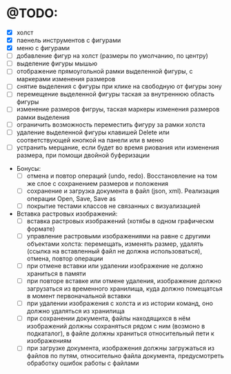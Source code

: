 
# @TODO:
- [x] холст
- [x] паенель инструментов с фигурами
- [x] меню с фигурами
- [ ] добавление фигур на холст (размеры по умолчанию, по центру)
- [ ] выделение фигуры мышью
- [ ] отображение прямоугольной рамки выделенной фигуры, с маркерами изменения размеров
- [ ] снятие выделения с фигуры при клике на свободную от фигуры зону
- [ ] перемещение выделенной фигуры таская за внутреннюю область фигуры
- [ ] изменение размеров фигруы, таская маркеры изменения размеров рамки выделения
- [ ] ограничить возможность переместить фигуру за рамки холста
- [ ] удаление выделенной фигуры клавишей Delete или соответствующей кнопкой на панели или в меню
- [ ] устранить мерцание, если будет во время риования или изменения размера, при помощи двойной буферизации
- Бонусы:
    - [ ] отмена и повтор операций (undo, redo). Восстановление на том же слое с сохранением размеров и положения
    - [ ] сохранение и загрузка документа в файл (json, xml). Реализация операции Open, Save, Save as
    - [ ] покрытие тестами классов не связанных с визуализацией
- Вставка растровых изображений:
    - [ ] вставка растровых изображений (хотябы в одном графическм формате)
    - [ ] управление растровыми изображениями на равне с другими объектами холста: перемещать, изменять размер, удалять (ссылка на вставленный файл не должна использоваться), отмена, повтор операции
    - [ ] при отмене вставки или удалении изображение не должно храниться в памяти
    - [ ] при повторе вставке или отмене удаления, изображение должно загрузаться из временного хранилища, куда должно помещатсья в момент первоначальной вставки
    - [ ] при удалении изображения с холста и из истории команд, оно должно удаляться из хранилища
    - [ ] при сохранении документа, файлы находящихся в нём изображений должны сохраняться рядом с ним (возмоно в подкаталог), в файле должны храниться относительный пети к изображениям
    - [ ] при загрузке документа, изображения должны загружаться из файлов по путям, относительно файла документа, предусмотреть обработку ошибок работы с файлами 
